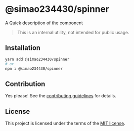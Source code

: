 # @simao234430/spinner

A Quick description of the component

> This is an internal utility, not intended for public usage.

## Installation

```sh
yarn add @simao234430/spinner
# or
npm i @simao234430/spinner
```

## Contribution

Yes please! See the
[contributing guidelines](https://github.com/xiaosimao123/yooui/blob/master/CONTRIBUTING.md)
for details.

## License

This project is licensed under the terms of the
[MIT license](https://github.com/xiaosimao123/yooui/blob/master/LICENSE).
